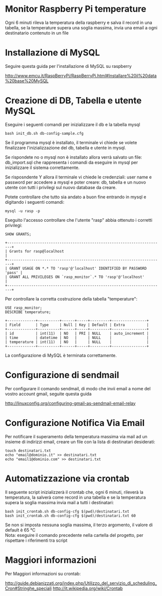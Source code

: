 Monitor Raspberry Pi temperature
================================

Ogni 6 minuti rileva la temperatura della raspberry e salva il record in una tabella, se la temperature supera una soglia massima, invia una email a ogni destinatario contenuto in un file

Installazione di MySQL
=======================

Seguire questa guida per l'installazione di MySQL su raspberry

http://www.emcu.it/RaspBerryPi/RaspBerryPi.html#Installare%20il%20data%20base%20MySQL
  
Creazione di DB, Tabella e utente MySQL
=======================================

Eseguire i seguenti comandi per inizializzare il db e la tabella mysql

	bash init_db.sh db-config-sample.cfg

Se il programma mysql è installato, il terminale vi chiede se volete finalizzare l'inizializzazione del db, tabella e utente in mysql.

Se rispondete no o mysql non è installato allora verrà salvato un file: db_import.sql che rappresenta i comandi da eseguire in mysql per inizializzare il sistema correttamente.

Se risposndente Y allora il terminale vi chiede le credenziali: user name e password per accedere a mysql e poter creare: db, tabella e un nuovo utente con tutti i privilegi sul nuovo database da creare.

Potete controllare che tutto sia andato a buon fine entrando in mysql e digitando i seguenti comandi:

	mysql -u rasp -p

Eseguito l'accesso controllare che l'utente "rasp" abbia ottenuto i corretti privilegi:

	SHOW GRANTS;
	
    +------------------------------------------------------------------------+
    | Grants for rasp@localhost                                              |
    +------------------------------------------------------------------------+
    | GRANT USAGE ON *.* TO 'rasp'@'localhost' IDENTIFIED BY PASSWORD 'pass' |
    | GRANT ALL PRIVILEGES ON `rasp_monitor`.* TO 'rasp'@'localhost'         |
    +------------------------------------------------------------------------+

Per controllare la corretta costruzione della tabella "temperature":

	USE rasp_monitor;
	DESCRIBE temperature;
	
    +-------------+----------+------+-----+---------+----------------+
    | Field       | Type     | Null | Key | Default | Extra          |
    +-------------+----------+------+-----+---------+----------------+
    | id          | int(11)  | NO   | PRI | NULL    | auto_increment |
    | time        | datetime | NO   |     | NULL    |                |
    | temperature | int(11)  | NO   |     | NULL    |                |
    +-------------+----------+------+-----+---------+----------------+

La configurazione di MySQL è terminata correttamente.

Configurazione di sendmail
==========================

Per configurare il comando sendmail, di modo che invii email a nome del vostro account gmail, seguite questa guida

http://linuxconfig.org/configuring-gmail-as-sendmail-email-relay


Configurazione Notifica Via Email
=================================

Per notificare  il superamento della temperatura massima via mail ad un insieme di indirizzi email, creare un file con la lista di destinatari desiderati:

	touch destinatari.txt
	echo "email@dominio.it" >> destinatari.txt
	echo "email1@dominio.com" >> destinatari.txt

Automatizzazione via crontab
=============================

Il seguente script inizializzerà il crontab che, ogni 6 minuti, rileverà la temperatura, la salverà come record in una tabella e se la temperatura supera la soglia massima invia mail a tutti i destinatari:

	bash init_crontab.sh db-config-cfg $(pwd)/destinatari.txt
	bash init_crontab.sh db-config-cfg $(pwd)/destinatari.txt 60

Se non si imposta nessuna soglia massima, il terzo argomento, il valore di default è 65 °C    
Nota: eseguire il comando precedente nella cartella del progetto, per rispettare i riferimenti tra script

Maggiori informazioni
=====================
Per Maggiori informazioni su crontab:

http://guide.debianizzati.org/index.php/Utilizzo_del_servizio_di_scheduling_Cron#Stringhe_speciali
http://it.wikipedia.org/wiki/Crontab
